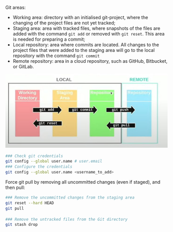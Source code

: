 
Git areas:
- Working area: directory with an initialised git-project, where the changing of the project files are not yet tracked; 
- Staging area: area with tracked files, where snapshots of the files are added with the command `git add` or removed with `git reset`. This area is needed for preparing a commit;
- Local repository: area where commits are located. All changes to the project files that were added to the staging area will go to the local repository with the command `git commit`
- Remote repository: area in a cloud repository, such as GitHub, Bitbucket, or GitLab. 

<img src="git-areas.png">

```bash
### Check git credentials
git config --global user.name # user.email
### Configure the credentials
git config --global user.name <username_to_add>
```

Force git pull by removing all uncommitted changes (even if staged), and then pull:
```bash
### Remove the uncommitted changes from the staging area
git reset --hard HEAD
git pull

### Remove the untracked files from the Git directory
git stash drop
```
